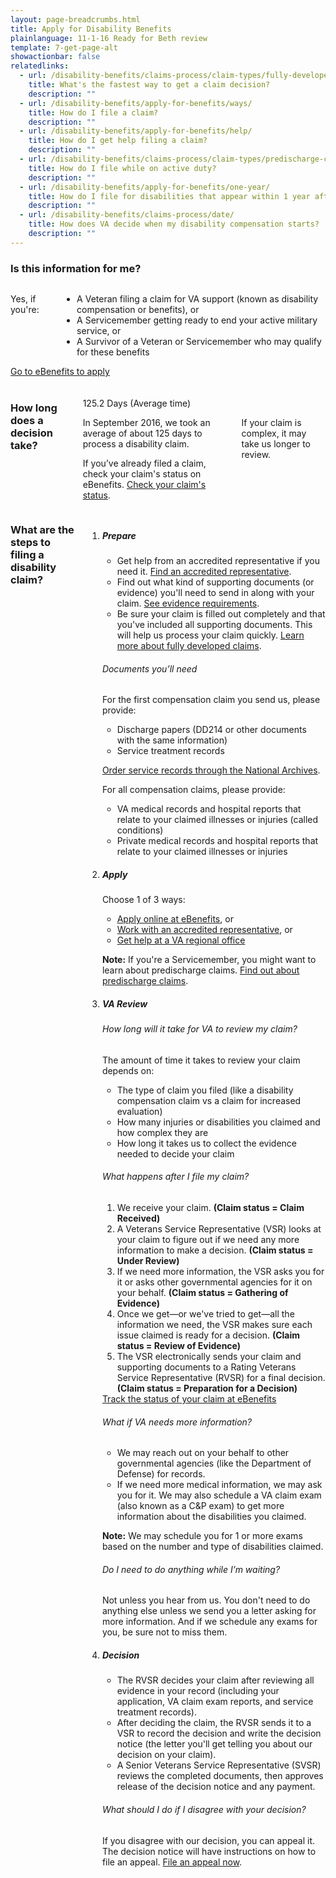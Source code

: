 ```yaml
---
layout: page-breadcrumbs.html
title: Apply for Disability Benefits
plainlanguage: 11-1-16 Ready for Beth review
template: 7-get-page-alt
showactionbar: false
relatedlinks:
  - url: /disability-benefits/claims-process/claim-types/fully-developed-claim/
    title: What's the fastest way to get a claim decision?
    description: ""
  - url: /disability-benefits/apply-for-benefits/ways/
    title: How do I file a claim?
    description: ""
  - url: /disability-benefits/apply-for-benefits/help/
    title: How do I get help filing a claim?
    description: ""
  - url: /disability-benefits/claims-process/claim-types/predischarge-claim/
    title: How do I file while on active duty?
    description: ""
  - url: /disability-benefits/apply-for-benefits/one-year/
    title: How do I file for disabilities that appear within 1 year after discharge?
    description: ""
  - url: /disability-benefits/claims-process/date/
    title: How does VA decide when my disability compensation starts?
    description: ""
---
```


### Is this information for me?

<div class="row" markdown="0">
<div class="small-12 medium-8 columns usa-content"  markdown="1">

Yes, if you're:
- A Veteran filing a claim for VA support (known as disability compensation or benefits), or
- A Servicemember getting ready to end your active military service, or
- A Survivor of a Veteran or Servicemember who may qualify for these benefits
</div>


<div class="small-12 medium-4 columns actions">
<a class="usa-button-primary va-button-primary" href="https://www.ebenefits.va.gov/ebenefits/about/feature?feature=disability-compensation">Go to eBenefits to apply</a>
</div>
</div>

<div class="row" markdown="0"><br>
<div class="small-12 columns"  markdown="1">

### How long does a decision take?

<div class="row" markdown="0"><br>
<div class="small-12 medium-3 columns"  markdown="0">

<div class="card information" markdown="0">
<span class="number" markdown="0">125.2</span>
<span class="description" markdown="0">Days</span>
<span class="heading" markdown="0">(Average time)</span>

</div>

</div>

<div class="small-12 medium-9 columns">

<div class="info-block usa-content" markdown="1">

In September 2016, we took an average of about 125 days to process a disability claim.

If you’ve already filed a claim, check your claim's status on eBenefits.
[Check your claim's status](https://www.ebenefits.va.gov/ebenefits/about/feature?feature=compensation-pension-claim-status).

</div>

<div class="disclaimer minimal" markdown="1">

If your claim is complex, it may take us longer to review.

</div>

</div>
</div>
</div>

<div class="row" markdown="0">
<div class="small-12 columns divider margin top usa-content"  markdown="1">

### What are the steps to filing a disability claim?

<ol class="process">
<li class="step one wow fadeIn animated">

<div markdown="1">

##### Prepare

- Get help from an accredited representative if you need it. [Find an accredited representative](/disability-benefits/apply-for-benefits/help/index.html).
- Find out what kind of supporting documents (or evidence) you'll need to send in along with your claim. [See evidence requirements](/disability-benefits/claims-process/evidence/).
- Be sure your claim is filled out completely and that you've included all supporting documents. This will help us process your claim quickly. [Learn more about fully developed claims](/disability-benefits/claims-process/claim-types/fully-developed-claim/).


</div>

<div class="feature" markdown="1">

###### Documents you’ll need

For the first compensation claim you send us, please provide:

- Discharge papers (DD214 or other documents with the same information)
- Service treatment records

[Order service records through the National Archives]( https://www.archives.gov/veterans/military-service-records/).

For all compensation claims, please provide:

- VA medical records and hospital reports that relate to your claimed illnesses or injuries (called conditions)
- Private medical records and hospital reports that relate to your claimed illnesses or injuries

</div>

</li>

<li class="step two wow fadeIn animated">

<div markdown="1">

##### Apply

Choose 1 of 3 ways:

- [Apply online at eBenefits]( https://www.ebenefits.va.gov/ebenefits/about/feature?feature=disability-compensation), or
- [Work with an accredited representative](/disability-benefits/apply-for-benefits/help/index.html), or
- [Get help at a VA regional office](http://www.benefits.va.gov/benefits/offices.asp)

**Note:** If you're a Servicemember, you might want to learn about predischarge claims. [Find out about predischarge claims](/disability-benefits/claims-process/claim-types/predischarge-claim/).

</div>

</li>

<li class="step three wow fadeIn animated">

<div markdown="1">

##### VA Review

###### How long will it take for VA to review my claim?
The amount of time it takes to review your claim depends on:

- The type of claim you filed (like a disability compensation claim vs a claim for increased evaluation)
- How many injuries or disabilities you claimed and how complex they are
- How long it takes us to collect the evidence needed to decide your claim

</div>


<div class="feature" markdown="1">

###### What happens after I file my claim?

1. We receive your claim. **(Claim status = Claim Received)**
2. A Veterans Service Representative (VSR) looks at your claim to figure out if we need any more information to make a decision. **(Claim status = Under Review)**
3. If we need more information, the VSR asks you for it or asks other governmental agencies for it on your behalf. **(Claim status = Gathering of Evidence)**
4. Once we get—or we've tried to get—all the information we need, the VSR makes sure each issue claimed is ready for a decision.
**(Claim status = Review of Evidence)**
5. The VSR electronically sends your claim and supporting documents to a Rating Veterans Service Representative (RVSR) for a final decision. **(Claim status = Preparation for a Decision)**

</div>

<div class="actions">
<a target="_blank" href="https://www.ebenefits.va.gov/ebenefits/about/feature?feature=disability-compensation" class="usa-button-primary">Track the status of your claim at eBenefits</a>
</div>

<div markdown="1">

###### What if VA needs more information?

- We may reach out on your behalf to other governmental agencies (like the Department of Defense) for records.
- If we need more medical information, we may ask you for it. We may also schedule a VA claim exam (also known as a C&P exam) to get more information about the disabilities you claimed.

**Note:**  We may schedule you for 1 or more exams based on the number and type of disabilities claimed.

###### Do I need to do anything while I’m waiting?

Not unless you hear from us. You don't need to do anything else unless we send you a letter asking for more information. And if we schedule any exams for you, be sure not to miss them.

</div>

</li>

<li class="step last four wow fadeIn animated">

<div markdown="1">

##### Decision

- The RVSR decides your claim after reviewing all evidence in your record (including your application, VA claim exam reports, and service treatment records).
- After deciding the claim, the RVSR sends it to a VSR to record the decision and write the decision notice (the letter you'll get telling you about our decision on your claim).
- A Senior Veterans Service Representative (SVSR) reviews the completed documents, then approves release of the decision notice and any payment.

###### What should I do if I disagree with your decision?
If you disagree with our decision, you can appeal it. The decision notice will have instructions on how to file an appeal. [File an appeal now](/disability-benefits/claims-appeal/).

</div>

</li>

</ol>
